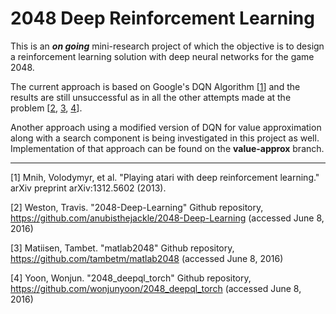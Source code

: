 # 2048 Deep Reinforcement Learning

This is an ***on going*** mini-research project of which the objective is to design a reinforcement learning solution with deep neural networks for the game 2048.

The current approach is based on Google's DQN Algorithm [[1](#ref1)] and the results are still unsuccessful as in all the other attempts made at the problem [[2](#ref2), [3](#ref3), [4](#ref4)].

Another approach using a modified version of DQN for value approximation along with a search component is being investigated in this project as well. Implementation of that approach can be found on the **value-approx** branch.

---
<a id="ref1">[1]</a> Mnih, Volodymyr, et al. "Playing atari with deep reinforcement learning." arXiv preprint arXiv:1312.5602 (2013).

<a id="ref2">[2]</a> Weston, Travis. "2048-Deep-Learning" Github repository, https://github.com/anubisthejackle/2048-Deep-Learning (accessed June 8, 2016)

<a id="ref3">[3]</a> Matiisen, Tambet. "matlab2048" Github repository, https://github.com/tambetm/matlab2048 (accessed June 8, 2016)

<a id="ref4">[4]</a> Yoon, Wonjun. "2048_deepql_torch" Github repository, https://github.com/wonjunyoon/2048_deepql_torch (accessed June 8, 2016)
